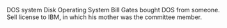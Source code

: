 DOS system
    Disk Operating System
    Bill Gates bought DOS from someone. Sell license to IBM, in which his mother
    was the committee member.
    
